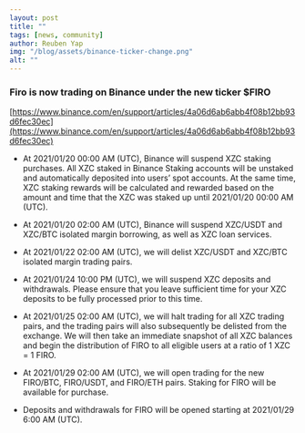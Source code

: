 ```yaml
---
layout: post
title: ""
tags: [news, community]
author: Reuben Yap
img: "/blog/assets/binance-ticker-change.png"
alt: ""
---
```


### Firo is now trading on Binance under the new ticker $FIRO

[https://www.binance.com/en/support/articles/4a06d6ab6abb4f08b12bb93d6fec30ec](https://www.binance.com/en/support/articles/4a06d6ab6abb4f08b12bb93d6fec30ec)

* At 2021/01/20 00:00 AM (UTC), Binance will suspend XZC staking purchases. All XZC staked in Binance Staking accounts will be unstaked and automatically deposited into users’ spot accounts. At the same time, XZC staking rewards will be calculated and rewarded based on the amount and time that the XZC was staked up until 2021/01/20 00:00 AM (UTC).

* At 2021/01/20 02:00 AM (UTC), Binance will suspend XZC/USDT and XZC/BTC isolated margin borrowing, as well as XZC loan services.

* At 2021/01/22 02:00 AM (UTC), we will delist XZC/USDT and XZC/BTC isolated margin trading pairs.

* At 2021/01/24 10:00 PM (UTC), we will suspend XZC deposits and withdrawals. Please ensure that you leave sufficient time for your XZC deposits to be fully processed prior to this time.

* At 2021/01/25 02:00 AM (UTC), we will halt trading for all XZC trading pairs, and the trading pairs will also subsequently be delisted from the exchange. We will then take an immediate snapshot of all XZC balances and begin the distribution of FIRO to all eligible users at a ratio of 1 XZC = 1 FIRO.

* At 2021/01/29 02:00 AM (UTC), we will open trading for the new FIRO/BTC, FIRO/USDT, and FIRO/ETH pairs. Staking for FIRO will be available for purchase.

* Deposits and withdrawals for FIRO will be opened starting at 2021/01/29 6:00 AM (UTC).
